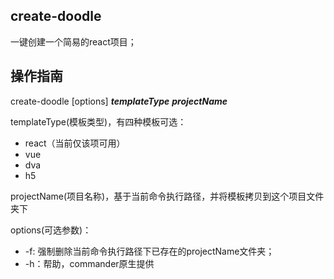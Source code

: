 ## create-doodle ##
一键创建一个简易的react项目；

## 操作指南 ##
create-doodle [options] ***templateType*** ***projectName***

templateType(模板类型)，有四种模板可选：  

 - react（当前仅该项可用）
 - vue
 - dva
 - h5

 projectName(项目名称)，基于当前命令执行路径，并将模板拷贝到这个项目文件夹下

 options(可选参数)：
  - -f: 强制删除当前命令执行路径下已存在的projectName文件夹；
  - -h：帮助，commander原生提供

